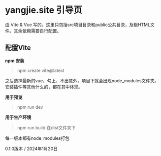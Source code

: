# yangjie.site 引导页

由 Vite & Vue 写的。这里只包括src项目目录和public公共目录，及根HTML文件。其余依赖需要自行配置。

## 配置Vite

**npm 安装**

> npm create vite@latest

之后选择最新的vue，勾上，不出意外，项目下就会出现node_modules文件夹。安装插件等其他什么的，都在其中体现。

**用于预览**

> npm run dev

**用于生产环境**

> npm run build
> 在dist文件夹下

每一版本都有node_modules打包

0.1.0版本 / 2024年1月20日
